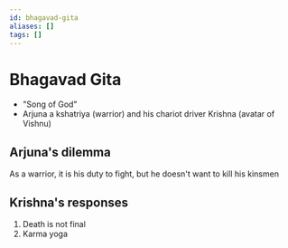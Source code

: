 ```yaml
---
id: bhagavad-gita
aliases: []
tags: []
---
```


# Bhagavad Gita
- "Song of God"
- Arjuna a kshatriya (warrior) and his chariot driver Krishna (avatar of Vishnu)

## Arjuna's dilemma
As a warrior, it is his duty to fight, but he doesn't want to kill his kinsmen

## Krishna's responses

1. Death is not final
2. Karma yoga
